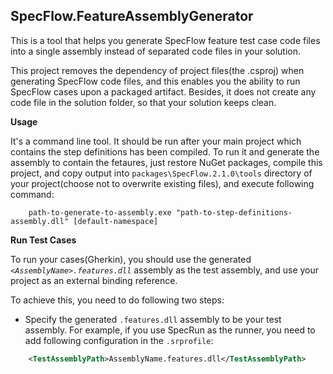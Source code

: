 SpecFlow.FeatureAssemblyGenerator
----------------------

This is a tool that helps you generate SpecFlow feature test case code files into a single assembly instead of separated code files in your solution.

This project removes the dependency of project files(the .csproj) when generating SpecFlow code files, and this enables you the ability to run SpecFlow cases upon a packaged artifact.
Besides, it does not create any code file in the solution folder, so that your solution keeps clean.


**Usage**

It's a command line tool. It should be run after your main project which contains the step definitions has been compiled. To run it and generate the assembly to contain the fetaures, just restore NuGet packages, compile this project, and copy output into `packages\SpecFlow.2.1.0\tools` directory of your project(choose not to overwrite existing files), and execute following command:  

```
    path-to-generate-to-assembly.exe "path-to-step-definitions-assembly.dll" [default-namespace]
```


**Run Test Cases**

To run your cases(Gherkin), you should use the generated *`<AssemblyName>.features.dll`* assembly as the test assembly, and use your project as an external binding reference. 

To achieve this, you need to do following two steps:

* Specify the generated `.features.dll` assembly to be your test assembly. For example, if you use SpecRun as the runner, you need to add following configuration in the `.srprofile`:  
```xml
    <TestAssemblyPath>AssemblyName.features.dll</TestAssemblyPath>
```
